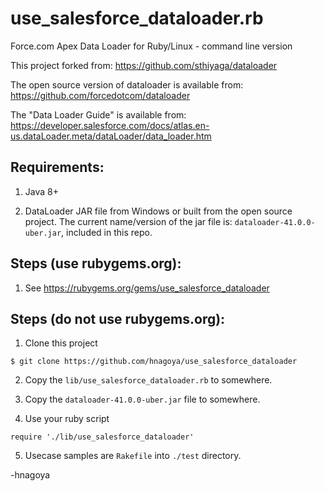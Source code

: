 use_salesforce_dataloader.rb
==========

Force.com Apex Data Loader for Ruby/Linux - command line version

This project forked from: https://github.com/sthiyaga/dataloader

The open source version of dataloader is available from: https://github.com/forcedotcom/dataloader

The "Data Loader Guide" is available from: https://developer.salesforce.com/docs/atlas.en-us.dataLoader.meta/dataLoader/data_loader.htm

## Requirements: 

1. Java 8+

2. DataLoader JAR file from Windows or built from the open source project. 
The current name/version of the jar file is: `dataloader-41.0.0-uber.jar`, included in this repo.

## Steps (use rubygems.org): 

1. See https://rubygems.org/gems/use_salesforce_dataloader

## Steps (do not use rubygems.org): 

1. Clone this project 
  ```
  $ git clone https://github.com/hnagoya/use_salesforce_dataloader
  ```

2. Copy the `lib/use_salesforce_dataloader.rb` to somewhere.

3. Copy the `dataloader-41.0.0-uber.jar` file to somewhere.

4. Use your ruby script
  ```
  require './lib/use_salesforce_dataloader'
  ```

5. Usecase samples are `Rakefile` into `./test` directory.

-hnagoya
